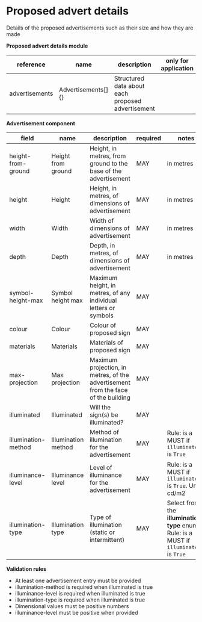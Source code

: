 # Proposed advert details

Details of the proposed advertisements such as their size and how they are made

**Proposed advert details module**

| reference | name | description | only for application | requirement | notes |
| --- | --- | --- | --- | --- | --- |
| advertisements | Advertisements[]{} | Structured data about each proposed advertisement |  | MUST |  |


**Advertisement component**

field | name | description | required | notes
-- | -- | -- | -- | --
height-from-ground | Height from ground | Height, in metres, from ground to the base of the advertisement | MAY | in metres
height | Height | Height, in metres, of dimensions of advertisement | MAY | in metres
width | Width | Width of dimensions of advertisement | MAY | in metres
depth | Depth | Depth, in metres, of dimensions of advertisement | MAY | in metres
symbol-height-max | Symbol height max | Maximum height, in metres, of any individual letters or symbols | MAY | 
colour | Colour | Colour of proposed sign | MAY | 
materials | Materials | Materials of proposed sign | MAY | 
max-projection | Max projection | Maximum projection, in metres, of the advertisement from the face of the building | MAY | 
illuminated | Illuminated | Will the sign(s) be illuminated? | MAY | 
illumination-method | Illumination method | Method of illumination for the advertisement | MAY | Rule: is a MUST if `illuminated` is `True`
illuminance-level | Illuminance level | Level of illuminance for the advertisement | MAY | Rule: is a MUST if `illuminated` is `True`. Unit: cd/m2
illumination-type | Illumination type | Type of illumination (static or intermittent) | MAY | Select from the **illumination-type** enum. Rule: is a MUST if `illuminated` is `True`

**Validation rules**

- At least one advertisement entry must be provided
- illumination-method is required when illuminated is true
- illuminance-level is required when illuminated is true
- illumination-type is required when illuminated is true
- Dimensional values must be positive numbers
- illuminance-level must be positive when provided